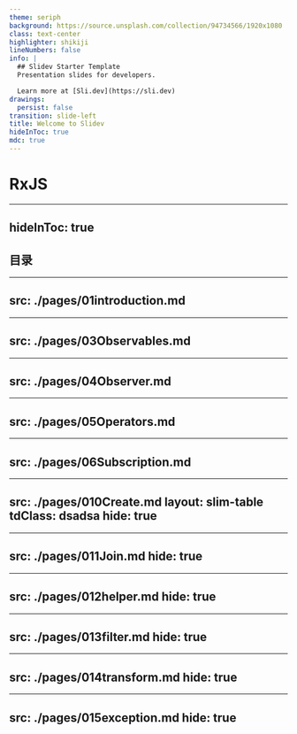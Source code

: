 ```yaml
---
theme: seriph
background: https://source.unsplash.com/collection/94734566/1920x1080
class: text-center
highlighter: shikiji
lineNumbers: false
info: |
  ## Slidev Starter Template
  Presentation slides for developers.

  Learn more at [Sli.dev](https://sli.dev)
drawings:
  persist: false
transition: slide-left
title: Welcome to Slidev
hideInToc: true
mdc: true
---
```




# RxJS

---
hideInToc: true
---

## 目录

<Toc columns="4" />

---
src: ./pages/01introduction.md
---

---
src: ./pages/03Observables.md
---

---
src: ./pages/04Observer.md
---

---
src: ./pages/05Operators.md
---

---
src: ./pages/06Subscription.md
---

---
src: ./pages/010Create.md
layout: slim-table
tdClass: dsadsa
hide: true
---

---
src: ./pages/011Join.md
hide: true
---

---
src: ./pages/012helper.md
hide: true
---

---
src: ./pages/013filter.md
hide: true
---

---
src: ./pages/014transform.md
hide: true
---

---
src: ./pages/015exception.md
hide: true
---
